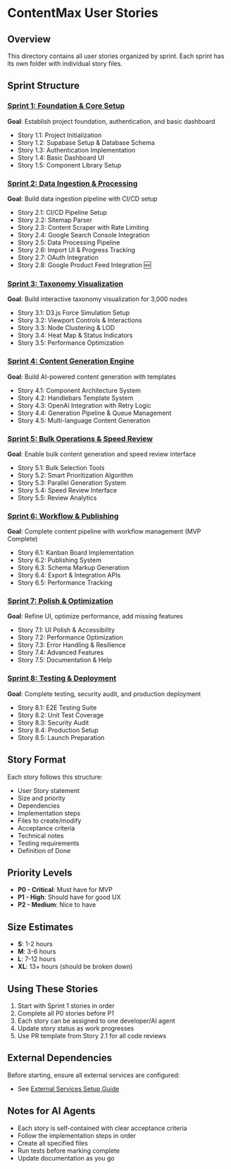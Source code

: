 # ContentMax User Stories

## Overview

This directory contains all user stories organized by sprint. Each sprint has its own folder with individual story files.

## Sprint Structure

### [Sprint 1: Foundation & Core Setup](./sprint-1/index.md)

**Goal**: Establish project foundation, authentication, and basic dashboard

- Story 1.1: Project Initialization
- Story 1.2: Supabase Setup & Database Schema
- Story 1.3: Authentication Implementation
- Story 1.4: Basic Dashboard UI
- Story 1.5: Component Library Setup

### [Sprint 2: Data Ingestion & Processing](./sprint-2/index.md)

**Goal**: Build data ingestion pipeline with CI/CD setup

- Story 2.1: CI/CD Pipeline Setup
- Story 2.2: Sitemap Parser
- Story 2.3: Content Scraper with Rate Limiting
- Story 2.4: Google Search Console Integration
- Story 2.5: Data Processing Pipeline
- Story 2.6: Import UI & Progress Tracking
- Story 2.7: OAuth Integration
- Story 2.8: Google Product Feed Integration 🆕

### [Sprint 3: Taxonomy Visualization](./sprint-3/index.md)

**Goal**: Build interactive taxonomy visualization for 3,000 nodes

- Story 3.1: D3.js Force Simulation Setup
- Story 3.2: Viewport Controls & Interactions
- Story 3.3: Node Clustering & LOD
- Story 3.4: Heat Map & Status Indicators
- Story 3.5: Performance Optimization

### [Sprint 4: Content Generation Engine](./sprint-4/index.md)

**Goal**: Build AI-powered content generation with templates

- Story 4.1: Component Architecture System
- Story 4.2: Handlebars Template System
- Story 4.3: OpenAI Integration with Retry Logic
- Story 4.4: Generation Pipeline & Queue Management
- Story 4.5: Multi-language Content Generation

### [Sprint 5: Bulk Operations & Speed Review](./sprint-5/index.md)

**Goal**: Enable bulk content generation and speed review interface

- Story 5.1: Bulk Selection Tools
- Story 5.2: Smart Prioritization Algorithm
- Story 5.3: Parallel Generation System
- Story 5.4: Speed Review Interface
- Story 5.5: Review Analytics

### [Sprint 6: Workflow & Publishing](./sprint-6/index.md)

**Goal**: Complete content pipeline with workflow management (MVP Complete)

- Story 6.1: Kanban Board Implementation
- Story 6.2: Publishing System
- Story 6.3: Schema Markup Generation
- Story 6.4: Export & Integration APIs
- Story 6.5: Performance Tracking

### [Sprint 7: Polish & Optimization](./sprint-7/index.md)

**Goal**: Refine UI, optimize performance, add missing features

- Story 7.1: UI Polish & Accessibility
- Story 7.2: Performance Optimization
- Story 7.3: Error Handling & Resilience
- Story 7.4: Advanced Features
- Story 7.5: Documentation & Help

### [Sprint 8: Testing & Deployment](./sprint-8/index.md)

**Goal**: Complete testing, security audit, and production deployment

- Story 8.1: E2E Testing Suite
- Story 8.2: Unit Test Coverage
- Story 8.3: Security Audit
- Story 8.4: Production Setup
- Story 8.5: Launch Preparation

## Story Format

Each story follows this structure:

- User Story statement
- Size and priority
- Dependencies
- Implementation steps
- Files to create/modify
- Acceptance criteria
- Technical notes
- Testing requirements
- Definition of Done

## Priority Levels

- **P0 - Critical**: Must have for MVP
- **P1 - High**: Should have for good UX
- **P2 - Medium**: Nice to have

## Size Estimates

- **S**: 1-2 hours
- **M**: 3-6 hours
- **L**: 7-12 hours
- **XL**: 13+ hours (should be broken down)

## Using These Stories

1. Start with Sprint 1 stories in order
2. Complete all P0 stories before P1
3. Each story can be assigned to one developer/AI agent
4. Update story status as work progresses
5. Use PR template from Story 2.1 for all code reviews

## External Dependencies

Before starting, ensure all external services are configured:

- See [External Services Setup Guide](../external-services-setup.md)

## Notes for AI Agents

- Each story is self-contained with clear acceptance criteria
- Follow the implementation steps in order
- Create all specified files
- Run tests before marking complete
- Update documentation as you go
